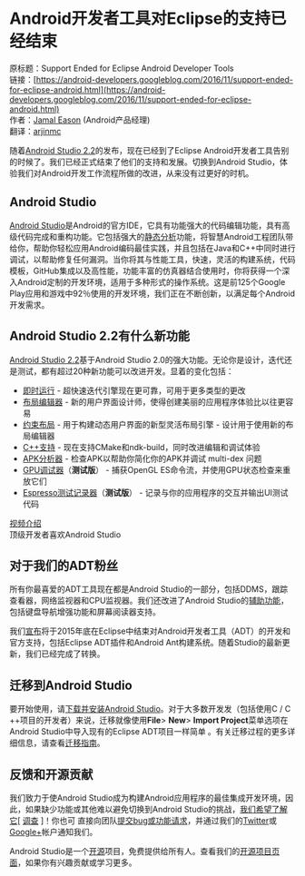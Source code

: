 # Android开发者工具对Eclipse的支持已经结束

原标题：Support Ended for Eclipse Android Developer Tools  
链接：[https://android-developers.googleblog.com/2016/11/support-ended-for-eclipse-android.html](https://android-developers.googleblog.com/2016/11/support-ended-for-eclipse-android.html)  
作者：[Jamal Eason](https://www.google.com/+JamalEason) (Android产品经理)  
翻译：[arjinmc](https://github.com/arjinmc)  

随着[Android Studio 2.2](http://android-developers.blogspot.com/2016/09/android-studio-2-2.html)的发布，现在已经到了Eclipse Android开发者工具告别的时候了。我们已经正式结束了他们的支持和发展。切换到Android Studio，体验我们对Android开发工作流程所做的改进，从来没有过更好的时机。

## Android Studio

[Android Studio](https://developer.android.com/studio/index.html)是Android的官方IDE，它具有功能强大的代码编辑功能，具有高级代码完成和重构功能。它包括强大的[静态分析](https://developer.android.com/studio/write/lint.html?utm_campaign=android_deprecation_eclipse_110216&utm_source=anddev&utm_medium=blog)功能，将智慧Android工程团队带给你，帮助你轻松应用Android编码最佳实践，并且包括在Java和C++中同时进行调试，以帮助修复任何漏洞。当你将其与性能工具，快速，灵活的构建系统，代码模板，GitHub集成以及高性能，功能丰富的仿真器结合使用时，你将获得一个深入Android定制的开发环境，适用于多种形式的操作系统。这是前125个Google Play应用和游戏中92％使用的开发环境，我们正在不断创新，以满足每个Android开发需求。

## Android Studio 2.2有什么新功能

[Android Studio 2.2](http://android-developers.blogspot.jp/2016/09/android-studio-2-2.html)基于Android Studio 2.0的强大功能。无论你是设计，迭代还是测试，都有超过20种新功能可以改进开发。显着的变化包括：

* [即时运行](https://developer.android.com/studio/run/index.html?utm_campaign=android_deprecation_eclipse_110216&utm_source=anddev&utm_medium=blog) - 超快速迭代引擎现在更可靠，可用于更多类型的更改
* [布局编辑器](https://developer.android.com/studio/write/layout-editor.html?utm_campaign=android_deprecation_eclipse_110216&utm_source=anddev&utm_medium=blog) - 新的用户界面设计师，使得创建美丽的应用程序体验比以往更容易
* [约束布局](https://developer.android.com/training/constraint-layout/index.html?utm_campaign=android_deprecation_eclipse_110216&utm_source=anddev&utm_medium=blog) - 用于构建动态用户界面的新型灵活布局引擎 - 设计用于使用新的布局编辑器
* [C++支持](https://developer.android.com/studio/projects/add-native-code.html?utm_campaign=android_deprecation_eclipse_110216&utm_source=anddev&utm_medium=blog) - 现在支持CMake和ndk-build，同时改进编辑和调试体验
* [APK分析器](https://developer.android.com/studio/build/apk-analyzer.html?utm_campaign=android_deprecation_eclipse_110216&utm_source=anddev&utm_medium=blog) - 检查APK以帮助你简化你的APK并调试 multi-dex 问题
* [GPU调试器](https://developer.android.com/studio/debug/am-gpu-debugger.html?utm_campaign=android_deprecation_eclipse_110216&utm_source=anddev&utm_medium=blog)（<strong>测试版</strong>） - 捕获OpenGL ES命令流，并使用GPU状态检查来重放它们
* [Espresso测试记录器](https://developer.android.com/studio/test/espresso-test-recorder.html?utm_campaign=android_deprecation_eclipse_110216&utm_source=anddev&utm_medium=blog)（<strong>测试版</strong>） - 记录与你的应用程序的交互并输出UI测试代码

[视频介绍](https://youtu.be/jNax9GzFheQ)  
顶级开发者喜欢Android Studio

## 对于我们的ADT粉丝

所有你最喜爱的ADT工具现在都是Android Studio的一部分，包括DDMS，跟踪查看器，网络监视器和CPU监视器。我们还改进了Android Studio的[辅助功能](https://developer.android.com/studio/intro/accessibility.html?utm_campaign=android_deprecation_eclipse_110216&utm_source=anddev&utm_medium=blog)，包括键盘导航增强功能和屏幕阅读器支持。

我们[宣布](http://android-developers.blogspot.com/2015/06/an-update-on-eclipse-android-developer.html)将于2015年底在Eclipse中结束对Android开发者工具（ADT）的开发和官方支持，包括Eclipse ADT插件和Android Ant构建系统。随着Studio的最新更新，我们已经完成了转换。

## 迁移到Android Studio

要开始使用，请[下载并安装Android Studio](https://developer.android.com/studio/index.html?utm_campaign=android_deprecation_eclipse_110216&utm_source=anddev&utm_medium=blog)。对于大多数开发发（包括使用C / C ++项目的开发者）来说，迁移就像使用<strong>File</strong>> <strong>New</strong>> <strong>Import Project</strong>菜单选项在Android Studio中导入现有的Eclipse ADT项目一样简单 。有关迁移过程的更多详细信息，请查看[迁移指南](https://developer.android.com/studio/intro/migrate.html?utm_campaign=eclipse-626&utm_source=dac&utm_medium=blog)。

## 反馈和开源贡献

我们致力于使Android Studio成为构建Android应用程序的最佳集成开发环境，因此，如果缺少功能或其他难以避免切换到Android Studio的挑战，[我们希望了解它](https://goo.gl/forms/aGz9hQyRaTRQzN4s1)[ [调查](https://goo.gl/forms/aGz9hQyRaTRQzN4s1) ]！你也可 直接向团队[提交bug或功能请求](http://tools.android.com/filing-bugs)，并通过我们的[Twitter](http://www.twitter.com/androidstudio)或[Google+](https://plus.google.com/103342515830390186255)帐户通知我们。

Android Studio是一个[开源](http://tools.android.com/build)项目，免费提供给所有人。查看我们的[开源项目页面](http://tools.android.com/contributing)，如果你有兴趣贡献或学习更多。
